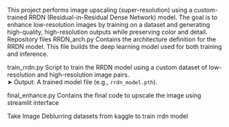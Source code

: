 This project performs image upscaling (super-resolution) using a custom-trained RRDN (Residual-in-Residual Dense Network) model. 
The goal is to enhance low-resolution images by training on a dataset and generating high-quality, high-resolution outputs while preserving color and detail.
 Repository files
  RRDN_arch.py 
  Contains the architecture definition for the RRDN model. This file builds the deep learning model used for both training and inference.
  
  train_rrdn.py 
  Script to train the RRDN model using a custom dataset of low-resolution and high-resolution image pairs.  
  ➤ Output: A trained model file (e.g., `rrdn_model.pth`).
  
  final_enhance.py 
  Contains the final code to upscale the image using streamlit interface
  
  Take Image Deblurring datasets from kaggle to train rrdn model

  
